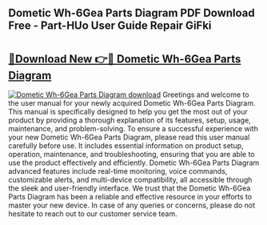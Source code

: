 ## Dometic Wh-6Gea Parts Diagram PDF Download Free - Part-HUo User Guide Repair GiFki

# <h2><a href="http://dflo07.blite.top/?on=Dometic+Wh-6Gea+Parts+Diagram">🔗Download New 👉🔴 Dometic Wh-6Gea Parts Diagram</a></h2>

[![Dometic Wh-6Gea Parts Diagram download](https://i.imgur.com/lujVjoI.png)](http://dflo07.blite.top/?on=Dometic+Wh-6Gea+Parts+Diagram)
Greetings and welcome to the user manual for your newly acquired Dometic Wh-6Gea Parts Diagram. This manual is specifically designed to help you get the most out of your product by providing a thorough explanation of its features, setup, usage, maintenance, and problem-solving. To ensure a successful experience with your new Dometic Wh-6Gea Parts Diagram, please read this user manual carefully before use. It includes essential information on product setup, operation, maintenance, and troubleshooting, ensuring that you are able to use the product effectively and efficiently. Dometic Wh-6Gea Parts Diagram advanced features include real-time monitoring, voice commands, customizable alerts, and multi-device compatibility, all accessible through the sleek and user-friendly interface. We trust that the Dometic Wh-6Gea Parts Diagram has been a reliable and effective resource in your efforts to master your new device. In case of any queries or concerns, please do not hesitate to reach out to our customer service team.
